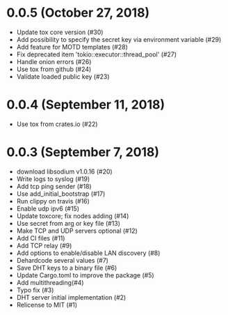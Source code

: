 # 0.0.5 (October 27, 2018)

* Update tox core version (#30)
* Add possibility to specify the secret key via environment variable (#29)
* Add feature for MOTD templates (#28)
* Fix deprecated item 'tokio::executor::thread_pool' (#27)
* Handle onion errors (#26)
* Use tox from github (#24)
* Validate loaded public key (#23)

# 0.0.4 (September 11, 2018)

* Use tox from crates.io (#22)

# 0.0.3 (September 7, 2018)

* download libsodium v1.0.16 (#20)
* Write logs to syslog (#19)
* Add tcp ping sender (#18)
* Use add_initial_bootstrap (#17)
* Run clippy on travis (#16)
* Enable udp ipv6 (#15)
* Update toxcore; fix nodes adding (#14)
* Use secret from arg or key file (#13)
* Make TCP and UDP servers optional (#12)
* Add CI files (#11)
* Add TCP relay (#9)
* Add options to enable/disable LAN discovery (#8)
* Dehardcode several values (#7)
* Save DHT keys to a binary file (#6)
* Update Cargo.toml to improve the package (#5)
* Add multithreading(#4)
* Typo fix (#3)
* DHT server initial implementation (#2)
* Relicense to MIT (#1)
